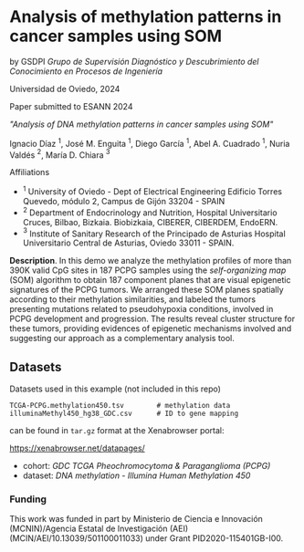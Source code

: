 # Analysis of methylation patterns in cancer samples using SOM
by GSDPI *Grupo de Supervisión Diagnóstico y Descubrimiento del Conocimiento en Procesos de Ingeniería*

Universidad de Oviedo, 2024

Paper submitted to ESANN 2024

*"Analysis of DNA methylation patterns in cancer samples using SOM"*

Ignacio Díaz $^1$, José M. Enguita $^1$, Diego García $^1$, Abel A. Cuadrado $^1$, Nuria Valdés $^2$, María D. Chiara $^3$


Affiliations
- $^1$ University of Oviedo - Dept of Electrical Engineering Edificio Torres Quevedo, módulo 2, Campus de Gijón 33204  - SPAIN
- $^2$ Department of Endocrinology and Nutrition, Hospital Universitario Cruces, Bilbao, Bizkaia. Biobizkaia, CIBERER, CIBERDEM, EndoERN.
- $^3$ Institute of Sanitary Research of the Principado de Asturias Hospital Universitario Central de Asturias, Oviedo 33011 - SPAIN.



**Description**. In this demo we analyze the methylation profiles of more than 390K valid CpG sites in 187 PCPG samples using the *self-organizing map* (SOM) algorithm to obtain 187 component planes that are visual epigenetic signatures of the PCPG tumors. We arranged these SOM planes spatially according to their methylation similarities, and labeled the tumors presenting mutations related to pseudohypoxia conditions, involved in PCPG development and progression. The results reveal cluster structure for these tumors, providing evidences of epigenetic mechanisms involved and suggesting our approach as a complementary analysis tool.


## Datasets
Datasets used in this example (not included in this repo) 

```
TCGA-PCPG.methylation450.tsv        # methylation data
illuminaMethyl450_hg38_GDC.csv      # ID to gene mapping
```

can be found in `tar.gz` format at the Xenabrowser portal:

https://xenabrowser.net/datapages/
- cohort: *GDC TCGA Pheochromocytoma & Paraganglioma (PCPG)*
- dataset: *DNA methylation - Illumina Human Methylation 450*

### Funding
This work was funded in part by Ministerio de Ciencia e Innovación (MCNIN)/Agencia Estatal de Investigación (AEI) (MCIN/AEI/10.13039/501100011033) under Grant PID2020-115401GB-I00.
